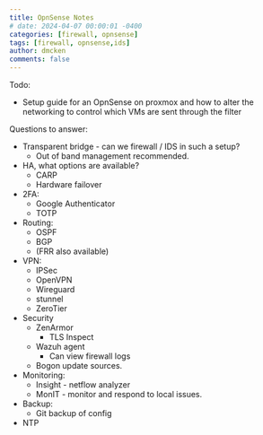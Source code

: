```yaml
---
title: OpnSense Notes
# date: 2024-04-07 00:00:01 -0400
categories: [firewall, opnsense]
tags: [firewall, opnsense,ids]
author: dmcken 
comments: false
---
```




Todo:

* Setup guide for an OpnSense on proxmox and how to alter the networking to control
  which VMs are sent through the filter


Questions to answer:
* Transparent bridge - can we firewall / IDS in such a setup?
  * Out of band management recommended.
* HA, what options are available?
  * CARP
  * Hardware failover
* 2FA:
  * Google Authenticator
  * TOTP
* Routing:
  * OSPF
  * BGP
  * (FRR also available)
* VPN:
  * IPSec
  * OpenVPN
  * Wireguard
  * stunnel
  * ZeroTier
* Security
  * ZenArmor
    * TLS Inspect
  * Wazuh agent
    * Can view firewall logs  
  * Bogon update sources.
* Monitoring:
  * Insight - netflow analyzer
  * MonIT - monitor and respond to local issues.
* Backup:
  * Git backup of config
* NTP